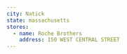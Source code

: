 ```yaml
---
city: Natick
state: massachusetts
stores:
  - name: Roche Brothers
    address: 150 WEST CENTRAL STREET
---
```

